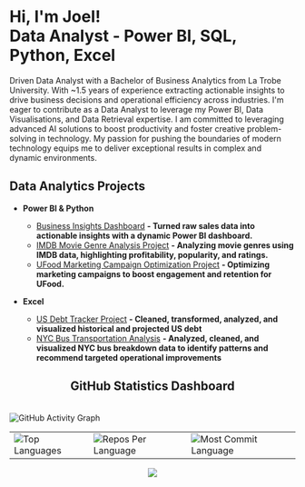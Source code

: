 
<h1>Hi, I'm Joel! <br/>  <a >Data Analyst</a> - <a >Power BI</a>, <a >SQL</a>, <a >Python</a>, <a >Excel</a></h1>

Driven Data Analyst with a Bachelor of Business Analytics from La Trobe University. With ~1.5 years of experience extracting actionable insights to drive business decisions and operational efficiency across industries. I'm eager to contribute as a Data Analyst to leverage my Power BI, Data Visualisations, and Data Retrieval expertise. I am committed to leveraging advanced AI solutions to boost productivity and foster creative problem-solving in technology. My passion for pushing the boundaries of modern technology equips me to deliver exceptional results in complex and dynamic environments.


<h2>Data Analytics Projects</h2>

- <b>Power BI & Python</b>
  - [Business Insights Dashboard](https://github.com/JoelMartinm/Matha-Fresh-Business-Insights-Dashboard)  <b> - Turned raw sales data into actionable insights with a dynamic Power BI dashboard.</b>
  - [IMDB Movie Genre Analysis Project](https://github.com/JoelMartinm/Movie_Genre_Analysis)  <b> - Analyzing movie genres using IMDB data, highlighting profitability, popularity, and ratings.</b>
  - [UFood Marketing Campaign Optimization Project](https://github.com/JoelMartinm/Marketing-Campaign-Optimization-Project)  <b> - Optimizing marketing campaigns to boost engagement and retention for UFood.  </b>

- <b>Excel</b>
  - [US Debt Tracker Project](https://github.com/JoelMartinm/US-Debt-Tracker)  <b> - Cleaned, transformed, analyzed, and visualized historical and projected US debt </b>
  - [NYC Bus Transportation Analysis](https://github.com/JoelMartinm/Bus-Breakdown-and-Delays-NYC-Project/tree/main)  <b> - Analyzed, cleaned, and visualized NYC bus breakdown data to identify patterns and recommend targeted operational improvements </b>

<h2 align="center"> GitHub Statistics Dashboard </h2

<div align="center">
 
  <br>
   <img src="https://github-readme-activity-graph.vercel.app/graph?username=Joelmartinm&custom_title=Joel's's%20GitHub%20Activity%20Graph&hide_border=true&border_radius=15&bg_color=000000&color=FFD700&line=1E90FF&point=1E90FF&area_color=000000&title_color=FFD700&area=true" alt="GitHub Activity Graph" />

<br>
<div align="center">
<table>
  <tr>
    <td>
      <img src="https://github-readme-stats.vercel.app/api/top-langs/?username=Joelmartinm&hide=html&hide_border=true&layout=compact&langs_count=8&theme=highcontrast" alt="Top Languages">
    </td>
    <td>
      <img src="https://github-profile-summary-cards.vercel.app/api/cards/repos-per-language?username=Joelmartinm&theme=highcontrast&hide_border=true" alt="Repos Per Language">
    </td>
    <td>
      <img src="https://github-profile-summary-cards.vercel.app/api/cards/most-commit-language?username=Joelmartinm&theme=highcontrast&hide_border=true" alt="Most Commit Language">
    </td>
  </tr>
</table>

</div>
<div align="center">
<img src="https://github-profile-summary-cards.vercel.app/api/cards/profile-details?username=Joelmartinm&theme=highcontrast&hide_border=true">



